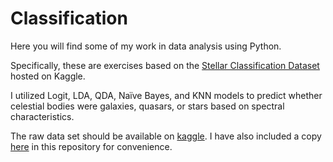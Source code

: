 # Classification

Here you will find some of my work in data analysis using Python.

Specifically, these are exercises based on the [Stellar Classification Dataset](https://www.kaggle.com/datasets/fedesoriano/stellar-classification-dataset-sdss17?resource=download) hosted on Kaggle.

I utilized Logit, LDA, QDA, Naïve Bayes, and KNN models to predict whether celestial bodies were galaxies, quasars, or stars based on spectral characteristics.

The raw data set should be available on [kaggle](https://www.kaggle.com/datasets/fedesoriano/stellar-classification-dataset-sdss17?resource=download). I have also included a copy [here](https://github.com/pgjauregui/Classification/blob/main/star_classification.csv) in this repository for convenience.
